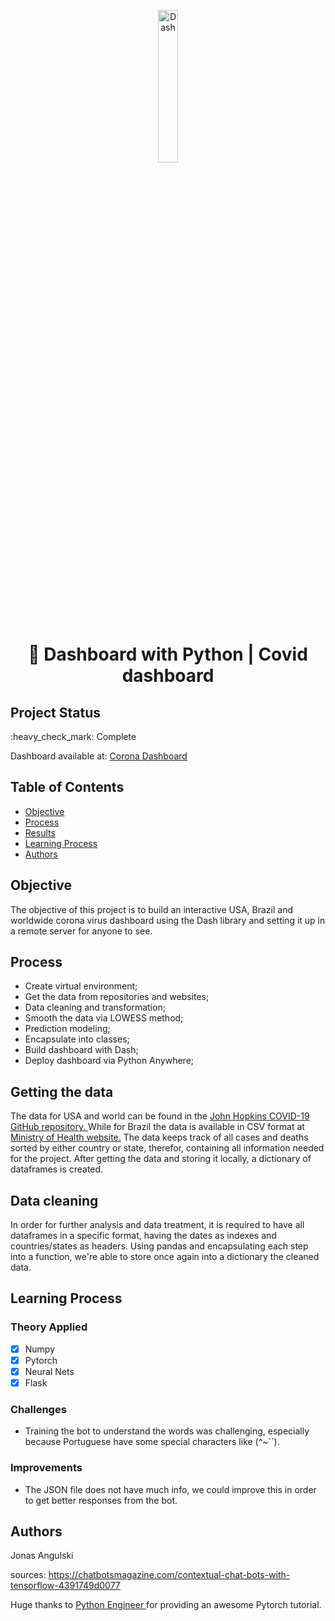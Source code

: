 

<p align="center"><img src="https://cdn-icons-png.flaticon.com/512/2782/2782066.png" alt="Dash" width="25%" border="0"><br /></p>


<h1 align="center"> 🧮 Dashboard with Python | Covid dashboard </h1>

## Project Status
<p>:heavy_check_mark: Complete<p>

<p> Dashboard available at: <a href="http://jonasangulski.pythonanywhere.com/" target="blank">Corona Dashboard </a> <p>

## Table of Contents 
- [Objective](#objective)
- [Process](#Process)
- [Results](#Results)
- [Learning Process](#Learning-Process)
- [Authors](#Authors)

## Objective

The objective of this project is to build an interactive USA, Brazil and worldwide corona virus dashboard using the Dash library and setting it up in a remote server for anyone to see.

## Process
- Create virtual environment;
- Get the data from repositories and websites;
- Data cleaning and transformation;
- Smooth the data via LOWESS method;
- Prediction modeling;
- Encapsulate into classes;
- Build dashboard with Dash;
- Deploy dashboard via Python Anywhere;

## Getting the data
The data for USA and world can be found in the <a href="https://github.com/CSSEGISandData/COVID-19" target="blank"> John Hopkins COVID-19 GitHub repository. </a> While for Brazil the data is available in CSV format at <a href="https://covid.saude.gov.br/" target="blank"> Ministry of Health website.</a> The data keeps track of all cases and deaths sorted by either country or state, therefor, containing all information needed for the project. After getting the data and storing it locally, a dictionary of dataframes is created.

## Data cleaning
In order for further analysis and data treatment, it is required to have all dataframes in a specific format, having the dates as indexes and countries/states as headers. Using pandas and encapsulating each step into a function, we're able to store once again into a dictionary the cleaned data.

## Learning Process

### Theory Applied
- [x] Numpy
- [x] Pytorch
- [x] Neural Nets
- [x] Flask

### Challenges
- Training the bot to understand the words was challenging, especially because Portuguese have some special characters like (^~`´).

### Improvements
 - The JSON file does not have much info, we could improve this in order to get better responses from the bot.
 

## Authors
Jonas Angulski <br>

  
  sources: https://chatbotsmagazine.com/contextual-chat-bots-with-tensorflow-4391749d0077
  
  Huge thanks to <a href="https://www.youtube.com/channel/UCbXgNpp0jedKWcQiULLbDTA" target='_blank'>Python Engineer </a> for providing an awesome Pytorch tutorial.
  

  
  

